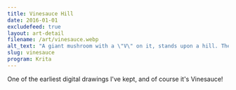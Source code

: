 ```yaml
---
title: Vinesauce Hill
date: 2016-01-01
excludefeed: true
layout: art-detail
filename: /art/vinesauce.webp
alt_text: "A giant mushroom with a \"V\" on it, stands upon a hill. There are glowing rays coming from the mushroom, spreading over white clouds over dusk."
slug: vinesauce
program: Krita
---
```

One of the earliest digital drawings I've kept, and of course it's Vinesauce!
